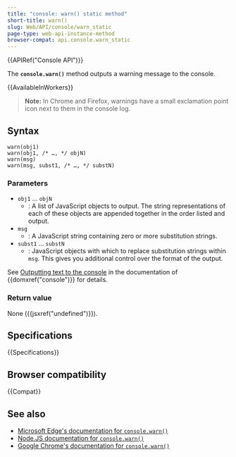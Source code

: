 ```yaml
---
title: "console: warn() static method"
short-title: warn()
slug: Web/API/console/warn_static
page-type: web-api-instance-method
browser-compat: api.console.warn_static
---
```


{{APIRef("Console API")}}

The **`console.warn()`** method outputs a warning message to the console.

{{AvailableInWorkers}}

> **Note:** In Chrome and Firefox, warnings have a small exclamation point icon next to them in the console log.

## Syntax

```js-nolint
warn(obj1)
warn(obj1, /* …, */ objN)
warn(msg)
warn(msg, subst1, /* …, */ substN)
```

### Parameters

- `obj1` … `objN`
  - : A list of JavaScript objects to output. The string representations of each of these objects are appended together in the order listed and output.
- `msg`
  - : A JavaScript string containing zero or more substitution strings.
- `subst1` … `substN`
  - : JavaScript objects with which to replace substitution strings within `msg`. This gives you additional control over the format of the output.

See [Outputting text to the console](/en-US/docs/Web/API/console#outputting_text_to_the_console) in the documentation of {{domxref("console")}} for details.

### Return value

None ({{jsxref("undefined")}}).

## Specifications

{{Specifications}}

## Browser compatibility

{{Compat}}

## See also

- [Microsoft Edge's documentation for `console.warn()`](https://learn.microsoft.com/en-us/microsoft-edge/devtools-guide-chromium/console/api#warn)
- [Node.JS documentation for `console.warn()`](https://nodejs.org/docs/latest/api/console.html#consolewarndata-args)
- [Google Chrome's documentation for `console.warn()`](https://developer.chrome.com/docs/devtools/console/api/#warn)
